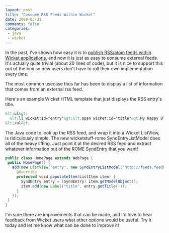 ```yaml
---
layout: post
title: "Consume RSS Feeds Within Wicket"
date: 2008-03-31
comments: false
categories:
 - java
 - wicket
---
```


In the past, I've shown how easy it is to [publish RSS/atom feeds within Wicket applications](http://www.jroller.com/wireframe/entry/wicket_feedresource), and now it is just as easy to consume external feeds. It's actually quite trivial (about 20 lines of code), but it is nice to support this out of the box so new users don't have to roll their own implementation every time.



The most common usecase thus far has been to display a list of information that comes from an external rss feed.



Here's an example Wicket HTML template that just displays the RSS entry's title.


```html
&lt;ul&gt;
  &lt;li wicket:id="entry"&gt;&lt;span wicket:id="title"&gt;My Happy Blog Post&lt;/span&gt;&lt;/li&gt;
&lt;/ul&gt;
```

The Java code to look up the RSS feed, and wrap it into a Wicket ListView, is ridiculously simple. The new wicketstuff-rome SyndEntryListModel does all of the heavy lifting. Just point it at the desired RSS feed and extract whatever information out of the ROME SyndEntry that you want!

```java
public class HomePage extends WebPage {
 public HomePage() {
   add(new ListView("entry", new SyndEntryListModel("http://feeds.feedburner.com/code_poet")) {
     @Override
     protected void populateItem(ListItem item) {
       SyndEntry entry = (SyndEntry) item.getModelObject();
       item.add(new Label("title", entry.getTitle()));
     }
   });
 }
}
```



I'm sure there are improvements that can be made, and I'd love to hear feedback from Wicket users what other options would be useful. Try it today and let me know what can be done to improve it!

